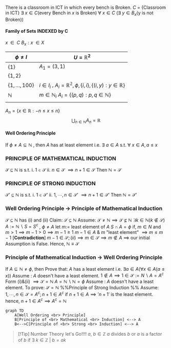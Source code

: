 There is a classroom in ICT in which every bench is Broken.
$C$ = {Classroom in ICT} $\exists$ $x \in C$(every Bench in $x$ is Broken) 
$\forall\ x \in C$ ($\exists\ y \in B_x$(y is not Broken)) 
#### Family of Sets INDEXED by C
$x\ \ \in \ \ C$
${B_x : x\ \in X}$

| $\phi \neq I$        | $U=\mathbb{R}^2$                                                             |
| -------------------- | ---------------------------------------------------------------------------- |
| $\{1\}$              | $A_1 = {(3,1)}$                                                              |
| $\{1,2\}$            |                                                                              |
| $\{1,\ldots , 100\}$ | $i \in I_i$ , $A_i = \mathbb{R^2},\phi, \{i,i\}, \{(i,y): y\in \mathbb{R}\}$ |
| $\mathbb{N}$         | $m\in\mathbb{N}_i$ $A_i = \{(p,q): p,q\in \mathbb{N}\}$                      |
|                      |                                                                              |
$A_n = \{x \in \mathbb{R}:-n \leq x \leq n\}$
$$
\bigcup_{n\in \mathbb{N}} A_n = \mathbb{R}
$$
#### Well Ordering Principle
If $\phi \neq A \subseteq \mathbb{N}$ , then
$A$ has at least element i.e. $\exists\ a \in A \text{ s.t.}\ \forall\ x \in A , a\leq x$ 

### PRINCIPLE OF MATHEMATICAL INDUCTION
$\mathcal{S} \subseteq \mathbb{N}$ is s.t.
i. $1 \in \mathcal{S}$
ii. $n \in \mathcal{S} \ \implies n+1 \in \mathcal{S}$
Then $\mathbb{N} = \mathcal{S}$

### PRINCIPLE OF STRONG INDUCTION
$\mathcal{S}' \subseteq \mathbb{N}$ is s.t.
i. $1 \in \mathcal{S}'$
ii. $1,\cdots,n \in \mathcal{S}' \ \implies n+1 \in \mathcal{S}'$
Then $\mathbb{N} = \mathcal{S}'$
### Well Ordering Principle $\to$ Principle of Mathematical Induction
$\mathcal{S }\subseteq \mathbb{N}$ has (i) and (ii)
Claim: $\mathcal{S }\subseteq \mathbb{N}$
Assume: $\mathcal{S }\neq \mathbb{N} \implies \mathcal{S }\nsubseteq \mathbb{N}$ 
$\exists k \in \mathbb{N} (k \notin \mathcal{S})$ 
$A := \mathbb{N}\smallsetminus S = S^c$ , $\phi \neq A$
let $m:=$ least element of $A$
$S\cap A = \phi$
if, $m\in \mathbb{}N$ and $m>1\implies m-1>0 \implies m-1\geq 1$ 
$m-1 \in A$ & $m$ "least element" $\implies m\leq m-1$ \[**Contradiction**] 
$m-1 \in \mathcal{S}; (ii) \implies m \in \mathcal{S} \implies m \notin A$
$\implies$ our initial Assumption is False.
Hence, $\mathbb{N}\equiv \mathcal{S}$  

### Principle of Mathematical Induction $\to$ Well Ordering Principle 
If $A \subseteq \mathbb{N} \neq \phi$, then 
Prove that: $A$ has a least element i.e. $\exists a \in A (\forall x \in A(a\leq x))$ 
Assume : $A$ doesn't have a least element.
$1 \notin A \implies 1 \in \mathcal{S}:=N\smallsetminus A=A^c$ 
Form (i)&(ii) $\implies \mathcal{S}=\mathbb{N}$
$A = \mathbb{N}\smallsetminus \mathbb{N} = \phi$
Assume : $A$ doesn't have a least element.
To prove: $\mathcal{S}=\mathbb{N}$
%%Principle of Strong Induction %%
Assume: $1,\cdots, n \in \mathcal{S} = A^c; n+1 \in A^c$
if $n+1 \in A \implies 'n+1'$ is the least element.
hence, $n+1 \in A^c \implies A^c= \mathbb{N}$


```mermaid
graph TD
    A[Well Ordering <br> Principle] 
    B[Principle of <br> Mathematical <br> Induction] <--> A 
    B<-->C[Principle of <br> Strong <br> Induction] <--> A 
```


> [!Tip] Number Theory let's Go!!!!
> $a,\ b \in \mathbb{Z}$ 
> $a$ divides $b$ or
> $a$ is a factor of $b$
> if $\exists\ k \in \mathbb{Z}\ |\ b=ak$

































